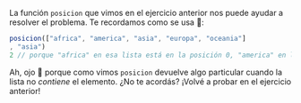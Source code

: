 La función `posicion` que vimos en el ejercicio anterior nos puede ayudar a resolver el problema. Te recordamos como se usa :memo:: 

```javascript
posicion(["africa", "america", "asia", "europa", "oceania"]
, "asia")
2 // porque "africa" en esa lista está en la posición 0, "america" en la 1, "asia" en la 2, etc
```

Ah, ojo :eyes: porque como vimos `posicion` devuelve algo particular cuando la lista no _contiene_ el elemento. ¿No te acordás? ¡Volvé a probar en el ejercicio anterior!
